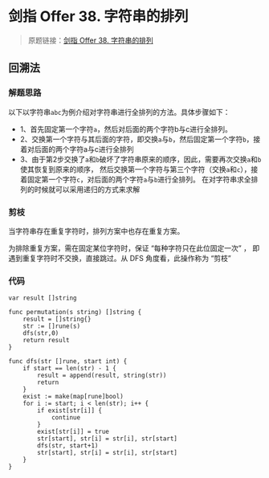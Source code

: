 # 剑指 Offer 38. 字符串的排列
> 原题链接：[剑指 Offer 38. 字符串的排列](https://leetcode-cn.com/problems/zi-fu-chuan-de-pai-lie-lcof/)

## 回溯法
### 解题思路
以下以字符串``abc``为例介绍对字符串进行全排列的方法。具体步骤如下：
* 1、首先固定第一个字符``a``，然后对后面的两个字符b与c进行全排列。
* 2、交换第一个字符与其后面的字符，即交换``a``与``b``，然后固定第一个字符``b``，接着对后面的两个字符a与c进行全排列
* 3、由于第2步交换了``a``和``b``破坏了字符串原来的顺序，因此，需要再次交换``a``和``b``使其恢复到原来的顺序，
然后交换第一个字符与第三个字符（交换``a``和``c``），接着固定第一个字符``c``，对后面的两个字符``a``与``b``进行全排列。
在对字符串求全排列的时候就可以采用递归的方式来求解

### 剪枝
当字符串存在重复字符时，排列方案中也存在重复方案。

为排除重复方案，需在固定某位字符时，保证 “每种字符只在此位固定一次” ，
即遇到重复字符时不交换，直接跳过。从 DFS 角度看，此操作称为 “剪枝” 

### 代码
```golang
var result []string

func permutation(s string) []string {
	result = []string{}
	str := []rune(s)
	dfs(str,0)
	return result
}

func dfs(str []rune, start int) {
	if start == len(str) - 1 {
		result = append(result, string(str))
		return
	}
	exist := make(map[rune]bool)
	for i := start; i < len(str); i++ {
		if exist[str[i]] {
			continue
		}
		exist[str[i]] = true
		str[start], str[i] = str[i], str[start]
		dfs(str, start+1)
		str[start], str[i] = str[i], str[start]
	}
}
```